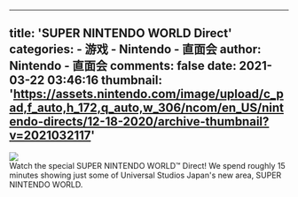 
---
title: 'SUPER NINTENDO WORLD Direct'
categories: 
    - 游戏
    - Nintendo - 直面会
author: Nintendo - 直面会
comments: false
date: 2021-03-22 03:46:16
thumbnail: 'https://assets.nintendo.com/image/upload/c_pad,f_auto,h_172,q_auto,w_306/ncom/en_US/nintendo-directs/12-18-2020/archive-thumbnail?v=2021032117'
---

<div>   
<img src="https://assets.nintendo.com/image/upload/c_pad,f_auto,h_172,q_auto,w_306/ncom/en_US/nintendo-directs/12-18-2020/archive-thumbnail?v=2021032117" referrerpolicy="no-referrer"><br>Watch the special SUPER NINTENDO WORLD™ Direct! We spend roughly 15 minutes showing just some of Universal Studios Japan's new area, SUPER NINTENDO WORLD.   
</div>
            
